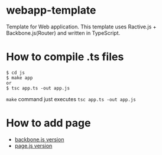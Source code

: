 # webapp-template
Template for Web application. This template uses Ractive.js + Backbone.js(Router) and written in TypeScript. 

# How to compile .ts files

    $ cd js
    $ make app
    or
    $ tsc app.ts -out app.js

`make` command just executes `tsc app.ts -out app.js`

# How to add page 

 * [backbone.js version](./backbone/README.md)
 * [page.js version](./pagejs/README.md)

